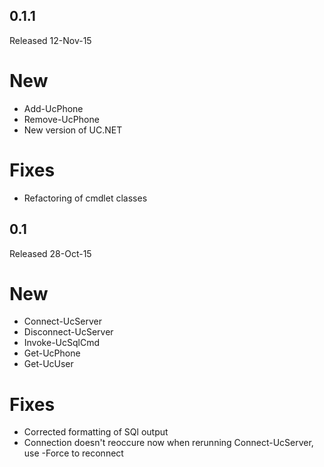 0.1.1
-----
Released 12-Nov-15

New
===

- Add-UcPhone
- Remove-UcPhone
- New version of UC.NET

Fixes
=====

- Refactoring of cmdlet classes

0.1
---
Released 28-Oct-15

New
===

 - Connect-UcServer
 - Disconnect-UcServer
 - Invoke-UcSqlCmd
 - Get-UcPhone
 - Get-UcUser

Fixes
=====

 - Corrected formatting of SQl output
 - Connection doesn't reoccure now when rerunning Connect-UcServer, use -Force to reconnect